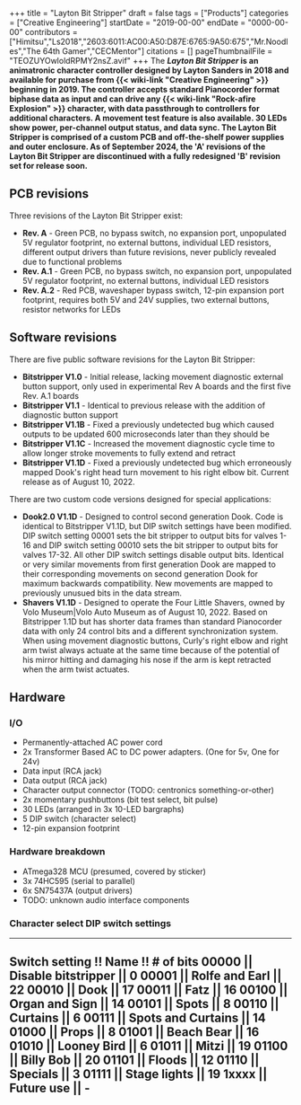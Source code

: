 +++
title = "Layton Bit Stripper"
draft = false
tags = ["Products"]
categories = ["Creative Engineering"]
startDate = "2019-00-00"
endDate = "0000-00-00"
contributors = ["Himitsu","Ls2018","2603:6011:AC00:A50:D87E:6765:9A50:675","Mr.Noodles","The 64th Gamer","CECMentor"]
citations = []
pageThumbnailFile = "TEOZUYOwloldRPMY2nsZ.avif"
+++
The ***Layton Bit Stripper* is an animatronic character controller designed by Layton Sanders in 2018 and available for purchase from {{< wiki-link "Creative Engineering" >}} beginning in 2019.
The controller accepts standard Pianocorder format biphase data as input and can drive any {{< wiki-link "Rock-afire Explosion" >}} character, with data passthrough to controllers for additional characters. A movement test feature is also available. 30 LEDs show power, per-channel output status, and data sync. The Layton Bit Stripper is comprised of a custom PCB and off-the-shelf power supplies and outer enclosure.
As of September 2024, the 'A' revisions of the Layton Bit Stripper are discontinued with a fully redesigned 'B' revision set for release soon.**

## PCB revisions

Three revisions of the Layton Bit Stripper exist:

- **Rev. A** - Green PCB, no bypass switch, no expansion port, unpopulated 5V regulator footprint, no external buttons, individual LED resistors, different output drivers than future revisions, never publicly revealed due to functional problems
- **Rev. A.1** - Green PCB, no bypass switch, no expansion port, unpopulated 5V regulator footprint, no external buttons, individual LED resistors
- **Rev. A.2** - Red PCB, waveshaper bypass switch, 12-pin expansion port footprint, requires both 5V and 24V supplies, two external buttons, resistor networks for LEDs

## Software revisions

There are five public software revisions for the Layton Bit Stripper:

- **Bitstripper V1.0** - Initial release, lacking movement diagnostic external button support, only used in experimental Rev A boards and the first five Rev. A.1 boards
- **Bitstripper V1.1** - Identical to previous release with the addition of diagnostic button support
- **Bitstripper V1.1B** - Fixed a previously undetected bug which caused outputs to be updated 600 microseconds later than they should be
- **Bitstripper V1.1C** - Increased the movement diagnostic cycle time to allow longer stroke movements to fully extend and retract
- **Bitstripper V1.1D** - Fixed a previously undetected bug which erroneously mapped Dook's right head turn movement to his right elbow bit. Current release as of August 10, 2022.

There are two custom code versions designed for special applications:

- **Dook2.0 V1.1D** - Designed to control second generation Dook. Code is identical to Bitstripper V1.1D, but DIP switch settings have been modified. DIP switch setting 00001 sets the bit stripper to output bits for valves 1-16 and DIP switch setting 00010 sets the bit stripper to output bits for valves 17-32. All other DIP switch settings disable output bits. Identical or very similar movements from first generation Dook are mapped to their corresponding movements on second generation Dook for maximum backwards compatibility. New movements are mapped to previously unusued bits in the data stream.
- **Shavers V1.1D** - Designed to operate the Four Little Shavers, owned by Volo Museum|Volo Auto Museum as of August 10, 2022. Based on Bitstripper 1.1D but has shorter data frames than standard Pianocorder data with only 24 control bits and a different synchronization system. When using movement diagnostic buttons, Curly's right elbow and right arm twist always actuate at the same time because of the potential of his mirror hitting and damaging his nose if the arm is kept retracted when the arm twist actuates.

## Hardware

### I/O

- Permanently-attached AC power cord
- 2x Transformer Based AC to DC power adapters. (One for 5v, One for 24v)
- Data input (RCA jack)
- Data output (RCA jack)
- Character output connector (TODO: centronics something-or-other)
- 2x momentary pushbuttons (bit test select, bit pulse)
- 30 LEDs (arranged in 3x 10-LED bargraphs)
- 5 DIP switch (character select)
- 12-pin expansion footprint

### Hardware breakdown

- ATmega328 MCU (presumed, covered by sticker)
- 3x 74HC595 (serial to parallel)
- 6x SN75437A (output drivers)
- TODO: unknown audio interface components

### Character select DIP switch settings

  ---------------------------------------
  Switch setting !! Name !! # of bits
  00000 || Disable bitstripper || 0
  00001 || Rolfe and Earl || 22
  00010 || Dook || 17
  00011 || Fatz || 16
  00100 || Organ and Sign || 14
  00101 || Spots || 8
  00110 || Curtains || 6
  00111 || Spots and Curtains || 14
  01000 || Props || 8
  01001 || Beach Bear || 16
  01010 || Looney Bird || 6
  01011 || Mitzi || 19
  01100 || Billy Bob || 20
  01101 || Floods || 12
  01110 || Specials || 3
  01111 || Stage lights || 19
  1xxxx || Future use || -
  ---------------------------------------
